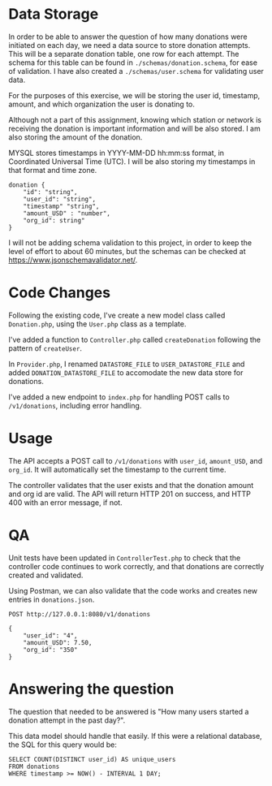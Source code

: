 # Data Storage

In order to be able to answer the question of how many donations were initiated on each day, we need a data source to store donation attempts. This will be a separate donation table, one row for each attempt. The schema for this table can be found in `./schemas/donation.schema`, for ease of validation. I have also created a `./schemas/user.schema` for validating user data.

For the purposes of this exercise, we will be storing the user id, timestamp, amount, and which organization the user is donating to.

Although not a part of this assignment, knowing which station or network is receiving the donation is important information and will be also stored. I am also storing the amount of the donation.

MYSQL stores timestamps in YYYY-MM-DD hh:mm:ss format, in Coordinated Universal Time (UTC). I will be also storing my timestamps in that format and time zone.

```
donation {
    "id": "string",
    "user_id": "string",
    "timestamp" "string",
    "amount_USD" : "number",
    "org_id": string"
}
```

I will not be adding schema validation to this project, in order to keep the level of effort to about 60 minutes, but the schemas can be checked at https://www.jsonschemavalidator.net/. 

# Code Changes

Following the existing code, I've create a new model class called `Donation.php`, using the `User.php` class as a template. 

I've added a function to `Controller.php` called `createDonation` following the pattern of `createUser`. 

In `Provider.php`, I renamed `DATASTORE_FILE` to `USER_DATASTORE_FILE` and added `DONATION_DATASTORE_FILE` to accomodate the new data store for donations. 

I've added a new endpoint to `index.php` for handling POST calls to `/v1/donations`, including error handling. 

# Usage

The API accepts a POST call to `/v1/donations` with `user_id`, `amount_USD`, and `org_id`. It will automatically set the timestamp to the current time.

The controller validates that the user exists and that the donation amount and org id are valid. The API will return HTTP 201 on success, and HTTP 400 with an error message, if not.

# QA

Unit tests have been updated in `ControllerTest.php` to check that the controller code continues to work correctly, and that donations are correctly created and validated.

Using Postman, we can also validate that the code works and creates new entries in `donations.json`.

`POST http://127.0.0.1:8080/v1/donations`

```
{
    "user_id": "4",
    "amount_USD": 7.50,
    "org_id": "350"
}
```

# Answering the question

The question that needed to be answered is "How many users started a donation attempt in the past day?".

This data model should handle that easily. If this were a relational database, the SQL for this query would be:

```
SELECT COUNT(DISTINCT user_id) AS unique_users
FROM donations
WHERE timestamp >= NOW() - INTERVAL 1 DAY;
```